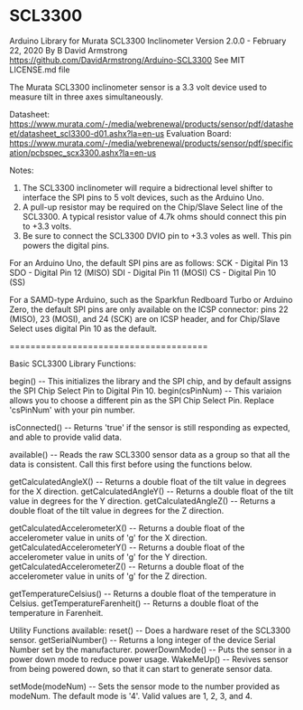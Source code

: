 # SCL3300


Arduino Library for Murata SCL3300 Inclinometer
Version 2.0.0 - February 22, 2020
By B David Armstrong
https://github.com/DavidArmstrong/Arduino-SCL3300
See MIT LICENSE.md file


The Murata SCL3300 inclinometer sensor is a 3.3 volt device used to measure tilt in three axes simultaneously.

Datasheet: https://www.murata.com/-/media/webrenewal/products/sensor/pdf/datasheet/datasheet_scl3300-d01.ashx?la=en-us
Evaluation Board: https://www.murata.com/-/media/webrenewal/products/sensor/pdf/specification/pcbspec_scx3300.ashx?la=en-us

Notes:
  1) The SCL3300 inclinometer will require a bidrectional level shifter to interface the SPI pins to 5 volt devices, such as the Arduino Uno.
  2) A pull-up resistor may be required on the Chip/Slave Select line of the SCL3300.  A typical resistor value of 4.7k ohms should connect this pin to +3.3 volts.
  3) Be sure to connect the SCL3300 DVIO pin to +3.3 voles as well.  This pin powers the digital pins.

For an Arduino Uno, the default SPI pins are as follows:
SCK - Digital Pin 13
SDO - Digital Pin 12 (MISO)
SDI - Digital Pin 11 (MOSI)
CS  - Digital Pin 10 (SS)

For a SAMD-type Arduino, such as the Sparkfun Redboard Turbo or Arduino Zero, the default SPI pins are only available on the ICSP connector:
pins 22 (MISO), 23 (MOSI), and 24 (SCK) are on ICSP header, and for Chip/Slave Select uses digital Pin 10 as the default.

======================================

Basic SCL3300 Library Functions:

begin()         -- This initializes the library and the SPI chip, and by default assigns the SPI Chip Select Pin to Digital Pin 10.
begin(csPinNum) -- This variaion allows you to choose a different pin as the SPI Chip Select Pin.  Replace 'csPinNum' with your pin number.

isConnected()   -- Returns 'true' if the sensor is still responding as expected, and able to provide valid data.

available()     -- Reads the raw SCL3300 sensor data as a group so that all the data is consistent.  Call this first before using the functions below.

getCalculatedAngleX() -- Returns a double float of the tilt value in degrees for the X direction.
getCalculatedAngleY() -- Returns a double float of the tilt value in degrees for the Y direction.
getCalculatedAngleZ() -- Returns a double float of the tilt value in degrees for the Z direction.

getCalculatedAccelerometerX() -- Returns a double float of the accelerometer value in units of 'g' for the X direction.
getCalculatedAccelerometerY() -- Returns a double float of the accelerometer value in units of 'g' for the Y direction.
getCalculatedAccelerometerZ() -- Returns a double float of the accelerometer value in units of 'g' for the Z direction.

getTemperatureCelsius()   -- Returns a double float of the temperature in Celsius.
getTemperatureFarenheit() -- Returns a double float of the temperature in Farenheit.


Utility Functions available:
reset()           -- Does a hardware reset of the SCL3300 sensor.
getSerialNumber() -- Returns a long integer of the device Serial Number set by the manufacturer.
powerDownMode()   -- Puts the sensor in a power down mode to reduce power usage.
WakeMeUp()        -- Revives sensor from being powered down, so that it can start to generate sensor data.

setMode(modeNum) -- Sets the sensor mode to the number provided as modeNum.  The default mode is '4'.  Valid values are 1, 2, 3, and 4.
